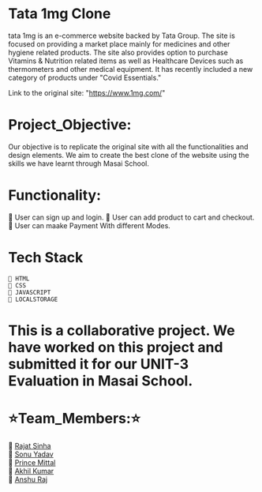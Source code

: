 # Tata 1mg Clone

tata 1mg is an e-commerce website backed by Tata Group. The site is focused on providing a market place mainly for medicines and other hygiene related products. The site also provides option to purchase Vitamins & Nutrition related items as well as Healthcare Devices such as thermometers and other medical equipment. It has recently included a new category of products under "Covid Essentials."

Link to the original site: "https://www.1mg.com/"


# Project_Objective:

Our objective is to replicate the original site with all the functionalities and design elements. We aim to create the best clone of the website using the skills we have learnt through Masai School.

# Functionality:
  🔘 User can sign up and login.
  🔘 User can add product to cart and checkout.
  🔘 User can maake Payment With different Modes.
  
  
  # Tech Stack
    🔘 HTML
    🔘 CSS
    🔘 JAVASCRIPT
    🔘 LOCALSTORAGE
    
# This is a collaborative project. We have worked on this project and submitted it for our UNIT-3 Evaluation in Masai School. 
  
 # ⭐Team_Members:⭐
  🔘 <a href = "https://github.com/Rajatsinha05" > Rajat Sinha </a> <br>
  🔘 <a href = "https://github.com/sonukryadav" > Sonu Yadav </a> <br>
  🔘 <a href = "https://github.com/PrinceMittal1" > Prince Mittal </a> <br>
  🔘 <a href = "https://github.com/Akhil0425" > Akhil Kumar </a> <br>
  🔘 <a href = "https://github.com/Mr-raaz/" > Anshu Raj </a>
